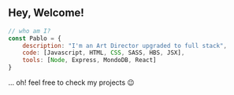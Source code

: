 ## Hey, Welcome! <img src="https://raw.githubusercontent.com/TheDudeThatCode/TheDudeThatCode/master/Assets/Hi.gif" width="10px"> 

```javascript
// who am I?
const Pablo = {
    description: "I'm an Art Director upgraded to full stack",
    code: [Javascript, HTML, CSS, SASS, HBS, JSX],
    tools: [Node, Express, MondoDB, React]
}
```
<p>... oh! feel free to check my projects 😉</p>

